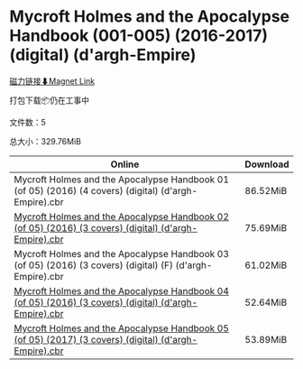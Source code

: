 # Mycroft Holmes and the Apocalypse Handbook (001-005) (2016-2017) (digital) (d'argh-Empire)

[磁力链接⬇Magnet Link](magnet:?xt=urn:btih:cf21860cd55167fc085d5d671915c3f16b298fdd&dn=Mycroft%20Holmes%20and%20the%20Apocalypse%20Handbook%20%28001-005%29%20%282016-2017%29%20%28digital%29%20%28d%27argh-Empire%29)

打包下载📦仍在工事中

文件数：5

总大小：329.76MiB

Online | Download
--- | ---
Mycroft Holmes and the Apocalypse Handbook 01 (of 05) (2016) (4 covers) (digital) (d'argh-Empire).cbr | 86.52MiB
[Mycroft Holmes and the Apocalypse Handbook 02 (of 05) (2016) (3 covers) (digital) (d'argh-Empire).cbr](https://github.com/alicewish/markdown/blob/master/comic/Mycroft-Holmes-Apocalypse-Handbook-02-of-05-2016-3-covers-digital-dargh-Empire-cbr.md) | 75.69MiB
Mycroft Holmes and the Apocalypse Handbook 03 (of 05) (2016) (3 covers) (digital) (F) (d'argh-Empire).cbr | 61.02MiB
[Mycroft Holmes and the Apocalypse Handbook 04 (of 05) (2016) (3 covers) (digital) (d'argh-Empire).cbr](https://github.com/alicewish/markdown/blob/master/comic/Mycroft-Holmes-Apocalypse-Handbook-04-of-05-2016-3-covers-digital-dargh-Empire-cbr.md) | 52.64MiB
[Mycroft Holmes and the Apocalypse Handbook 05 (of 05) (2017) (3 covers) (digital) (d'argh-Empire).cbr](https://github.com/alicewish/markdown/blob/master/comic/Mycroft-Holmes-Apocalypse-Handbook-05-of-05-2017-3-covers-digital-dargh-Empire-cbr.md) | 53.89MiB